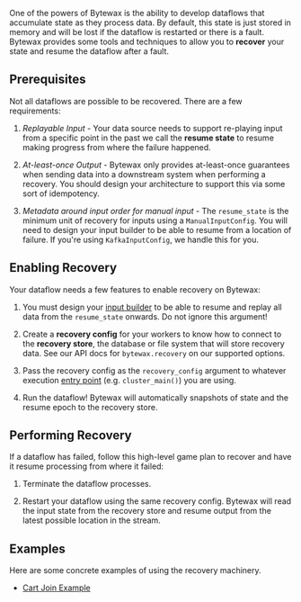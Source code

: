 One of the powers of Bytewax is the ability to develop dataflows that
accumulate state as they process data. By default, this state is just
stored in memory and will be lost if the dataflow is restarted or
there is a fault. Bytewax provides some tools and techniques to allow
you to **recover** your state and resume the dataflow after a fault.

## Prerequisites

Not all dataflows are possible to be recovered. There are a few
requirements:

1. _Replayable Input_ - Your data source needs to support re-playing
   input from a specific point in the past we call the **resume
   state** to resume making progress from where the failure happened.

2. _At-least-once Output_ - Bytewax only provides at-least-once
   guarantees when sending data into a downstream system when
   performing a recovery. You should design your architecture to
   support this via some sort of idempotency.

3. _Metadata around input order for manual input_ - The `resume_state`
   is the minimum unit of recovery for inputs using a `ManualInputConfig`.
   You will need to design your input builder to be able to resume from
   a location of failure. If you're using `KafkaInputConfig`, we handle
   this for you.

## Enabling Recovery

Your dataflow needs a few features to enable recovery on Bytewax:

1. You must design your [input
   builder](/getting-started/execution#builders) to be able to resume
   and replay all data from the `resume_state` onwards. Do not
   ignore this argument!

2. Create a **recovery config** for your workers to know how to
   connect to the **recovery store**, the database or file system that
   will store recovery data. See our API docs for `bytewax.recovery`
   on our supported options.

3. Pass the recovery config as the `recovery_config` argument to
   whatever execution [entry point](/getting-started/execution)
   (e.g. `cluster_main()`) you are using.

4. Run the dataflow! Bytewax will automatically snapshots of state and
   the resume epoch to the recovery store.

## Performing Recovery

If a dataflow has failed, follow this high-level game plan to recover
and have it resume processing from where it failed:

1. Terminate the dataflow processes.

2. Restart your dataflow using the same recovery config. Bytewax will
   read the input state from the recovery store and resume output
   from the latest possible location in the stream.

## Examples

Here are some concrete examples of using the recovery machinery.

- [Cart Join Example](/examples/cart-join)
